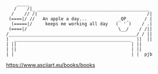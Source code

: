 ```
    _____
   /    /|_ ___________________________________________
  /    // /|                                          /| 
 (====|/ //   An apple a day...            _QP_      / |        
  (=====|/     keeps me working all day   (  ' )    / .|        
 (====|/                                   \__/    / /||        
/_________________________________________________/ / ||        
|  _____________________________________________  ||  ||       
| ||                                            | || 
| ||                                            | ||
| |                                             | |  pjb

```
https://www.asciiart.eu/books/books
<!--
**2unbini/2unbini** is a ✨ _special_ ✨ repository because its `README.md` (this file) appears on your GitHub profile.

Here are some ideas to get you started:

- 🔭 I’m currently working on ...
- 🌱 I’m currently learning ...
- 👯 I’m looking to collaborate on ...
- 🤔 I’m looking for help with ...
- 💬 Ask me about ...
- 📫 How to reach me: ...
- 😄 Pronouns: ...
- ⚡ Fun fact: ...
-->
